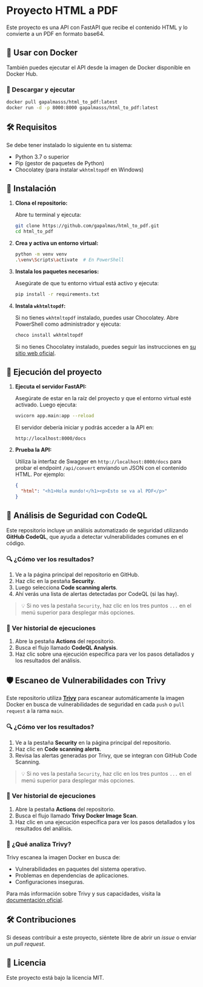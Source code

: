 # Proyecto HTML a PDF

Este proyecto es una API con FastAPI que recibe el contenido HTML y lo convierte a un PDF en formato base64.

## 🐳 Usar con Docker

También puedes ejecutar el API desde la imagen de Docker disponible en Docker Hub.

### 🔽 Descargar y ejecutar

```bash
docker pull gapalmasss/html_to_pdf:latest
docker run -d -p 8000:8000 gapalmasss/html_to_pdf:latest
```

## 🛠 Requisitos

Se debe tener instalado lo siguiente en tu sistema:

- Python 3.7 o superior
- Pip (gestor de paquetes de Python)
- Chocolatey (para instalar `wkhtmltopdf` en Windows)

## 🚀 Instalación

1. **Clona el repositorio:**

   Abre tu terminal y ejecuta:

   ```bash
   git clone https://github.com/gapalmas/html_to_pdf.git
   cd html_to_pdf
   ```

2. **Crea y activa un entorno virtual:**

   ```bash
   python -m venv venv
   .\venv\Scripts\activate  # En PowerShell
   ```

3. **Instala los paquetes necesarios:**

   Asegúrate de que tu entorno virtual está activo y ejecuta:

   ```bash
   pip install -r requirements.txt
   ```

4. **Instala `wkhtmltopdf`:**

   Si no tienes `wkhtmltopdf` instalado, puedes usar Chocolatey. Abre PowerShell como administrador y ejecuta:

   ```bash
   choco install wkhtmltopdf
   ```

   Si no tienes Chocolatey instalado, puedes seguir las instrucciones en [su sitio web oficial](https://chocolatey.org/install).

## 🚀 Ejecución del proyecto

1. **Ejecuta el servidor FastAPI:**

   Asegúrate de estar en la raíz del proyecto y que el entorno virtual esté activado. Luego ejecuta:

   ```bash
   uvicorn app.main:app --reload
   ```

   El servidor debería iniciar y podrás acceder a la API en:

   ```
   http://localhost:8000/docs
   ```

2. **Prueba la API:**

   Utiliza la interfaz de Swagger en `http://localhost:8000/docs` para probar el endpoint `/api/convert` enviando un JSON con el contenido HTML. Por ejemplo:

   ```json
   {
     "html": "<h1>Hola mundo!</h1><p>Esto se va al PDF</p>"
   }
   ```
## 🧪 Análisis de Seguridad con CodeQL

Este repositorio incluye un análisis automatizado de seguridad utilizando **GitHub CodeQL**, que ayuda a detectar vulnerabilidades comunes en el código.

### 🔍 ¿Cómo ver los resultados?

1. Ve a la página principal del repositorio en GitHub.
2. Haz clic en la pestaña **Security**.
3. Luego selecciona **Code scanning alerts**.
4. Ahí verás una lista de alertas detectadas por CodeQL (si las hay).

> 💡 Si no ves la pestaña `Security`, haz clic en los tres puntos `...` en el menú superior para desplegar más opciones.

### 📜 Ver historial de ejecuciones

1. Abre la pestaña **Actions** del repositorio.
2. Busca el flujo llamado **CodeQL Analysis**.
3. Haz clic sobre una ejecución específica para ver los pasos detallados y los resultados del análisis.


## 🛡️ Escaneo de Vulnerabilidades con Trivy

Este repositorio utiliza [**Trivy**](https://trivy.dev/) para escanear automáticamente la imagen Docker en busca de vulnerabilidades de seguridad en cada `push` o `pull request` a la rama `main`.

### 🔍 ¿Cómo ver los resultados?

1. Ve a la pestaña **Security** en la página principal del repositorio.
2. Haz clic en **Code scanning alerts**.
3. Revisa las alertas generadas por Trivy, que se integran con GitHub Code Scanning.

> 💡 Si no ves la pestaña `Security`, haz clic en los tres puntos `...` en el menú superior para desplegar más opciones.

### 🧪 Ver historial de ejecuciones

1. Abre la pestaña **Actions** del repositorio.
2. Busca el flujo llamado **Trivy Docker Image Scan**.
3. Haz clic en una ejecución específica para ver los pasos detallados y los resultados del análisis.

### 🧰 ¿Qué analiza Trivy?

Trivy escanea la imagen Docker en busca de:

- Vulnerabilidades en paquetes del sistema operativo.
- Problemas en dependencias de aplicaciones.
- Configuraciones inseguras.

Para más información sobre Trivy y sus capacidades, visita la [documentación oficial](https://trivy.dev/).


## 🛠 Contribuciones

Si deseas contribuir a este proyecto, siéntete libre de abrir un *issue* o enviar un *pull request*.

## 📝 Licencia

Este proyecto está bajo la licencia MIT.

